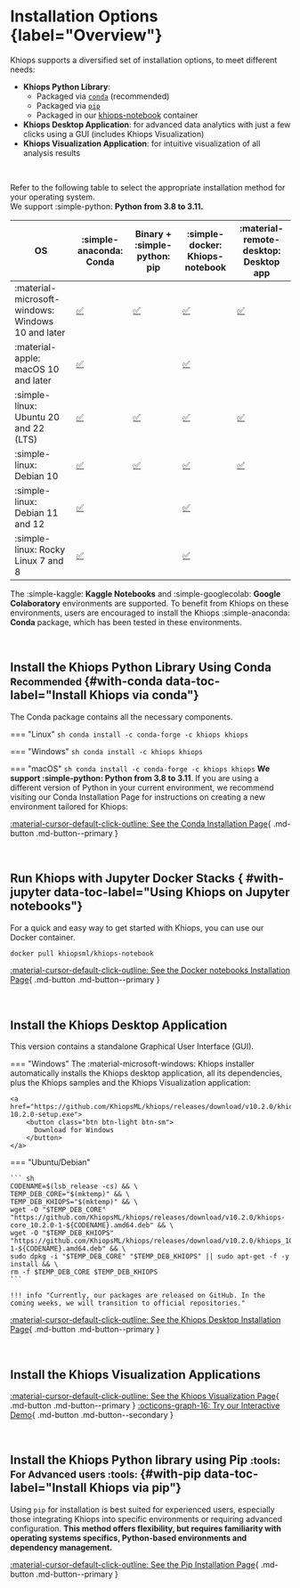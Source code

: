 # Installation Options {label="Overview"}

Khiops supports a diversified set of installation options, to meet different needs:

  - **Khiops Python Library**:
    - Packaged via [`conda`][conda] (recommended)
    - Packaged via [`pip`][pip]
    - Packaged in our [khiops-notebook][notebooks] container
  - **Khiops Desktop Application**: for advanced data analytics with just a few clicks using a GUI (includes Khiops Visualization)
  - **Khiops Visualization Application**: for intuitive visualization of all analysis results

  [conda]: #with-conda
  [pip]: #with-pip
  [notebooks]: #with-jupyter
  [nocode]: nocode.md

<br>

Refer to the following table to select the appropriate installation method for your operating system. <br>We support :simple-python: **Python from 3.8 to 3.11.**

| OS | :simple-anaconda: Conda | Binary + :simple-python: pip | :simple-docker: Khiops-notebook |  :material-remote-desktop: Desktop app    |
| ----------- | --------------------- | --------------------- | ----------------------- | -------------------------- |
| :material-microsoft-windows: Windows 10 and later | [:white_check_mark:][conda_page]  | [:white_check_mark:][pip_page]  | [:white_check_mark:][notebooks_page]  | [:white_check_mark:][nocode]  |
| :material-apple: macOS 10 and later    | [:white_check_mark:][conda_page]   |   | [:white_check_mark:][notebooks_page] |   |
| :simple-linux: Ubuntu 20 and 22 (LTS)        | [:white_check_mark:][conda_page]  | [:white_check_mark:][pip_page]  | [:white_check_mark:][notebooks_page]  | [:white_check_mark:][nocode]  |
| :simple-linux: Debian 10  | [:white_check_mark:][conda_page]  | [:white_check_mark:][pip_page] | [:white_check_mark:][notebooks_page]  | [:white_check_mark:][nocode]  |
| :simple-linux: Debian 11 and 12   | [:white_check_mark:][conda_page]  |   | [:white_check_mark:][notebooks_page]  |  |
| :simple-linux: Rocky Linux 7 and 8    | [:white_check_mark:][conda_page]  |   | [:white_check_mark:][notebooks_page]  |   |

The :simple-kaggle: **Kaggle Notebooks** and :simple-googlecolab: **Google Colaboratory** environments are supported. To benefit from Khiops on these environments, users are encouraged to install the Khiops :simple-anaconda: **Conda** package, which has been tested in these environments.

  [conda_page]: conda.md
  [pip_page]: pip.md
  [notebooks_page]: khiops-notebook.md
  [nocode]: nocode.md

<br>

## Install the Khiops Python Library Using Conda <small> Recommended </small> {#with-conda data-toc-label="Install Khiops via conda"}

The Conda package contains all the necessary components. 

=== "Linux"
    ``` sh
    conda install -c conda-forge -c khiops khiops
    ```
    
=== "Windows"
    ``` sh
    conda install -c khiops khiops
    ```

=== "macOS"
    ``` sh
    conda install -c conda-forge -c khiops khiops
    ```
**We support :simple-python: Python from 3.8 to 3.11**. If you are using a different version of Python in your current environment, we recommend visiting our Conda Installation Page for instructions on creating a new environment tailored for Khiops:

[:material-cursor-default-click-outline: See the Conda Installation Page](conda.md){ .md-button .md-button--primary }

<br>



## Run Khiops with Jupyter Docker Stacks { #with-jupyter  data-toc-label="Using Khiops on Jupyter notebooks"}

For a quick and easy way to get started with Khiops, you can use our Docker container.

```bash
docker pull khiopsml/khiops-notebook
```

[:material-cursor-default-click-outline: See the Docker notebooks Installation Page](khiops-notebook.md){ .md-button .md-button--primary }

<br>
  
## Install the Khiops Desktop Application

This version contains a standalone Graphical User Interface (GUI). 


=== "Windows"
    The :material-microsoft-windows: Khiops installer automatically installs the Khiops desktop application, all its dependencies, plus the Khiops samples and the Khiops Visualization application:

    <a href="https://github.com/KhiopsML/khiops/releases/download/v10.2.0/khiops-10.2.0-setup.exe">
        <button class="btn btn-light btn-sm">
          Download for Windows
        </button>
    </a>
    
=== "Ubuntu/Debian"
    
    ``` sh
    CODENAME=$(lsb_release -cs) && \
    TEMP_DEB_CORE="$(mktemp)" && \
    TEMP_DEB_KHIOPS="$(mktemp)" && \
    wget -O "$TEMP_DEB_CORE" "https://github.com/KhiopsML/khiops/releases/download/v10.2.0/khiops-core_10.2.0-1-${CODENAME}.amd64.deb" && \
    wget -O "$TEMP_DEB_KHIOPS" "https://github.com/KhiopsML/khiops/releases/download/v10.2.0/khiops_10.2.0-1-${CODENAME}.amd64.deb" && \
    sudo dpkg -i "$TEMP_DEB_CORE" "$TEMP_DEB_KHIOPS" || sudo apt-get -f -y install && \
    rm -f $TEMP_DEB_CORE $TEMP_DEB_KHIOPS
    ```

    !!! info "Currently, our packages are released on GitHub. In the coming weeks, we will transition to official repositories."

    
[:material-cursor-default-click-outline: See the Khiops Desktop Installation Page](nocode.md){ .md-button .md-button--primary }

<br>

## Install the Khiops Visualization Applications

[:material-cursor-default-click-outline: See the Khiops Visualization Page](visualization.md){ .md-button .md-button--primary } [:octicons-graph-16: Try our Interactive Demo](demovisualization.md){ .md-button .md-button--secondary }

<br>

## Install the Khiops Python library using Pip  <small> :tools: For Advanced users :tools: </small> {#with-pip data-toc-label="Install Khiops via pip"}

Using `pip` for installation is best suited for experienced users, especially those integrating Khiops into specific environments or requiring advanced configuration. **This method offers flexibility, but requires familiarity with operating systems specifics, Python-based environments and dependency management.**

[:material-cursor-default-click-outline: See the Pip Installation Page](pip.md){ .md-button .md-button--primary }

